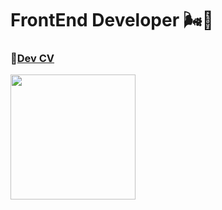 # FrontEnd Developer 🌬🧸 
### 🤳[Dev CV](https://github.com/shamilkhan/CV)
<img src="https://media.giphy.com/media/vFKqnCdLPNOKc/giphy.gif" width="200px" /> 
